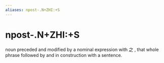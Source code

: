 ```yaml
---
aliases: npost-.N+ZHI:+S
---
```

# npost-.N+ZHI:+S

noun preceded and modified by a nominal expression with 之 , that whole phrase followed by and in construction with a sentence.